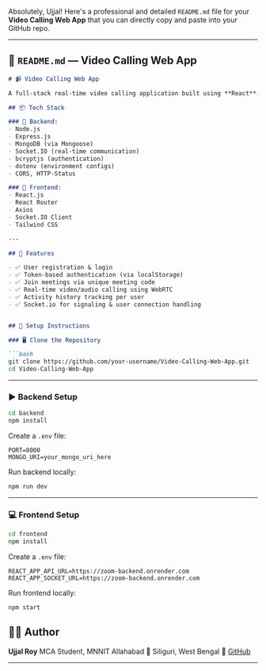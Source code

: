 Absolutely, Ujjal! Here's a professional and detailed `README.md` file for your **Video Calling Web App** that you can directly copy and paste into your GitHub repo.

---

## 📄 `README.md` — Video Calling Web App

```markdown
# 📹 Video Calling Web App

A full-stack real-time video calling application built using **React**, **Express.js**, **Socket.io**, and **MongoDB**. This app allows users to register, log in, create/join meetings, and view their activity history.

## 📦 Tech Stack

### 🔧 Backend:
- Node.js
- Express.js
- MongoDB (via Mongoose)
- Socket.IO (real-time communication)
- bcryptjs (authentication)
- dotenv (environment configs)
- CORS, HTTP-Status

### 🎨 Frontend:
- React.js
- React Router
- Axios
- Socket.IO Client
- Tailwind CSS

---

## 🔐 Features

- ✅ User registration & login
- ✅ Token-based authentication (via localStorage)
- ✅ Join meetings via unique meeting code
- ✅ Real-time video/audio calling using WebRTC
- ✅ Activity history tracking per user
- ✅ Socket.io for signaling & user connection handling


## 🔧 Setup Instructions

### 🖥️ Clone the Repository

```bash
git clone https://github.com/your-username/Video-Calling-Web-App.git
cd Video-Calling-Web-App
````

---

### ▶️ Backend Setup

```bash
cd backend
npm install
```

Create a `.env` file:

```env
PORT=8000
MONGO_URI=your_mongo_uri_here
```

Run backend locally:

```bash
npm run dev
```

---

### 💻 Frontend Setup

```bash
cd frontend
npm install
```

Create a `.env` file:

```env
REACT_APP_API_URL=https://zoom-backend.onrender.com
REACT_APP_SOCKET_URL=https://zoom-backend.onrender.com
```

Run frontend locally:

```bash
npm start
```



## 🙋‍♂️ Author

**Ujjal Roy**
MCA Student, MNNIT Allahabad
📍 Siliguri, West Bengal
🔗 [GitHub](https://github.com/MyselfUjjalRoy)

---

